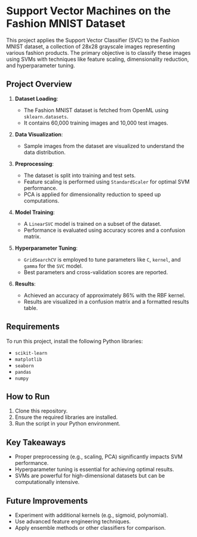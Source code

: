 
# Support Vector Machines on the Fashion MNIST Dataset

This project applies the Support Vector Classifier (SVC) to the Fashion MNIST dataset, a collection of 28x28 grayscale images representing various fashion products. The primary objective is to classify these images using SVMs with techniques like feature scaling, dimensionality reduction, and hyperparameter tuning.

## Project Overview

1. **Dataset Loading**:
   - The Fashion MNIST dataset is fetched from OpenML using `sklearn.datasets`.
   - It contains 60,000 training images and 10,000 test images.

2. **Data Visualization**:
   - Sample images from the dataset are visualized to understand the data distribution.

3. **Preprocessing**:
   - The dataset is split into training and test sets.
   - Feature scaling is performed using `StandardScaler` for optimal SVM performance.
   - PCA is applied for dimensionality reduction to speed up computations.

4. **Model Training**:
   - A `LinearSVC` model is trained on a subset of the dataset.
   - Performance is evaluated using accuracy scores and a confusion matrix.

5. **Hyperparameter Tuning**:
   - `GridSearchCV` is employed to tune parameters like `C`, `kernel`, and `gamma` for the `SVC` model.
   - Best parameters and cross-validation scores are reported.

6. **Results**:
   - Achieved an accuracy of approximately 86% with the RBF kernel.
   - Results are visualized in a confusion matrix and a formatted results table.

## Requirements

To run this project, install the following Python libraries:
- `scikit-learn`
- `matplotlib`
- `seaborn`
- `pandas`
- `numpy`

## How to Run

1. Clone this repository.
2. Ensure the required libraries are installed.
3. Run the script in your Python environment.

## Key Takeaways

- Proper preprocessing (e.g., scaling, PCA) significantly impacts SVM performance.
- Hyperparameter tuning is essential for achieving optimal results.
- SVMs are powerful for high-dimensional datasets but can be computationally intensive.

## Future Improvements

- Experiment with additional kernels (e.g., sigmoid, polynomial).
- Use advanced feature engineering techniques.
- Apply ensemble methods or other classifiers for comparison.
